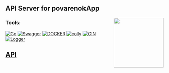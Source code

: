 ## API Server for povarenokApp

<img align="right" width="159px" src="https://github.com/aasaringyulyan/povorenok/blob/master/assets/gopher.png">

### Tools:
[![Go](https://img.shields.io/badge/-Go-090909?style=for-the-badge&logo=Go&logoColor=47C5FB)](https://go.dev/doc/)
[![Swagger](https://img.shields.io/badge/-Swagger-090909?style=for-the-badge&logo=Swagger&logoColor=47C5FB)](https://github.com/swaggo/swag)
[![DOCKER](https://img.shields.io/badge/-DOCKER-090909?style=for-the-badge&logo=docker&logoColor=47C5FB)](https://docs.docker.com)
[![colly](https://img.shields.io/badge/-colly-090909?style=for-the-badge&logo=colly&logoColor=47C5FB)](https://github.com/gocolly/colly)
[![GIN](https://img.shields.io/badge/-Gin-090909?style=for-the-badge&logo=Gin&logoColor=47C5FB)](https://github.com/gin-gonic/gin)
[![Logger](https://img.shields.io/badge/-Logger-090909?style=for-the-badge&logo=Logger&logoColor=47C5FB)](https://github.com/sirupsen/logrus)

## [API](http://195.2.80.162/swagger/index.html)
